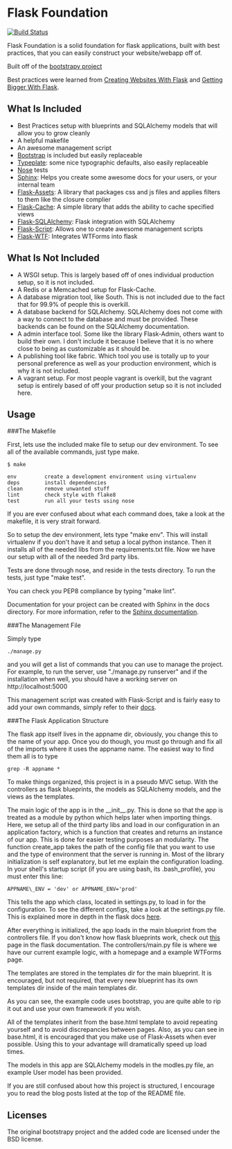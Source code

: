 Flask Foundation
================
[![Build Status](https://travis-ci.org/JackStouffer/Flask-Foundation.png)](https://travis-ci.org/JackStouffer/Flask-Foundation)

Flask Foundation is a solid foundation for flask applications, built with best practices, that you can easily construct your website/webapp off of.

Built off of the [bootstrapy project](https://github.com/kirang89/bootstrapy)

Best practices were learned from [Creating Websites With Flask](http://maximebf.com/blog/2012/10/building-websites-in-python-with-flask/) and [Getting Bigger With Flask](http://maximebf.com/blog/2012/11/getting-bigger-with-flask/).

What Is Included
----------------

* Best Practices setup with blueprints and SQLAlchemy models that will allow you to grow cleanly
* A helpful makefile
* An awesome management script
* [Bootstrap](http://getbootstrap.com/) is included but easily replaceable
* [Typeplate](http://typeplate.com/): some nice typographic defaults, also easily replaceable
* [Nose](https://nose.readthedocs.org/en/latest/) tests
* [Sphinx](http://sphinx-doc.org/): Helps you create some awesome docs for your users, or your internal team
* [Flask-Assets](http://flask-assets.readthedocs.org/en/latest/): A library that packages css and js files and applies filters to them like the closure complier
* [Flask-Cache](http://pythonhosted.org/Flask-Cache/): A simple library that adds the ability to cache specified views
* [Flask-SQLAlchemy](http://pythonhosted.org/Flask-SQLAlchemy/): Flask integration with SQLAlchemy
* [Flask-Script](http://flask-script.readthedocs.org/en/latest/): Allows one to create awesome management scripts
* [Flask-WTF](http://simonklee.org/pkg/flask-wtf/): Integrates WTForms into flask

What Is Not Included
--------------------

* A WSGI setup. This is largely based off of ones individual production setup, so it is not included.
* A Redis or a Memcached setup for Flask-Cache.
* A database migration tool, like South. This is not included due to the fact that for 99.9% of people this is overkill.
* A database backend for SQLAlchemy. SQLAlchemy does not come with a way to connect to the database and must be provided. These backends can be found on the SQLAlchemy documentation.
* A admin interface tool. Some like the library Flask-Admin, others want to build their own. I don't include it because I believe that it is no where close to being as customizable as it should be.
* A publishing tool like fabric. Which tool you use is totally up to your personal preference as well as your production environment, which is why it is not included.
* A vagrant setup. For most people vagrant is overkill, but the vagrant setup is entirely based of off your production setup so it is not included here.

Usage
-----

###The Makefile

First, lets use the included make file to setup our dev environment. To see all of the available commands, just type make.

```
$ make

env         create a development environment using virtualenv
deps        install dependencies
clean       remove unwanted stuff
lint        check style with flake8
test        run all your tests using nose
```

If you are ever confused about what each command does, take a look at the makefile, it is very strait forward.

So to setup the dev environment, lets type "make env". This will install virtualenv if you don't have it and setup a local python instance. Then it installs all of the needed libs from the requirements.txt file. Now we have our setup with all of the needed 3rd party libs.

Tests are done through nose, and reside in the tests directory. To run the tests, just type "make test".

You can check you PEP8 compliance by typing "make lint".

Documentation for your project can be created with Sphinx in the docs directory. For more information, refer to the [Sphinx documentation](http://sphinx-doc.org/).

###The Management File

Simply type

```
./manage.py
```

and you will get a list of commands that you can use to manage the project. For example, to run the server, use "./manage.py runserver" and if the installation when well, you should have a working server on http://localhost:5000

This management script was created with Flask-Script and is fairly easy to add your own commands, simply refer to their [docs](http://flask-script.readthedocs.org/en/latest/).

###The Flask Application Structure

The flask app itself lives in the appname dir, obviously, you change this to the name of your app. Once you do though, you must go through and fix all of the imports where it uses the appname name. The easiest way to find them all is to type

```
grep -R appname *
```

To make things organized, this project is in a pseudo MVC setup. With the controllers as flask blueprints, the models as SQLAlchemy models, and the views as the templates.

The main logic of the app is in the \_\_init\_\_.py. This is done so that the app is treated as a module by python which helps later when importing things. Here, we setup all of the third party libs and load in our configuration in an application factory, which is a function that creates and returns an instance of our app. This is done for easier testing purposes an modularity. The function create\_app takes the path of the config file that you want to use and the type of environment that the server is running in. Most of the library initialization is self explanatory, but let me explain the configuration loading. In your shell's startup script (if you are using bash, its .bash_profile), you must enter this line:

```
APPNAME\_ENV = 'dev' or APPNAME_ENV='prod'
```

This tells the app which class, located in settings.py, to load in for the configuration. To see the different configs, take a look at the settings.py file. This is explained more in depth in the flask docs [here](http://flask.pocoo.org/docs/config/#development-production).

After everything is initialized, the app loads in the main blueprint from the controllers file. If you don't know how flask blueprints work, check out [this](http://flask.pocoo.org/docs/blueprints/) page in the flask documentation. The controllers/main.py file is where we have our current example logic, with a homepage and a example WTForms page. 

The templates are stored in the templates dir for the main blueprint. It is encouraged, but not required, that every new blueprint has its own templates dir inside of the main templates dir. 

As you can see, the example code uses bootstrap, you are quite able to rip it out and use your own framework if you wish. 

All of the templates inherit from the base.html template to avoid repeating yourself and to avoid discrepancies between pages. Also, as you can see in base.html, it is encouraged that you make use of Flask-Assets when ever possible. Using this to your advantage will dramatically speed up load times.

The models in this app are SQLAlchemy models in the modles.py file, an example User model has been provided.

If you are still confused about how this project is structured, I encourage you to read the blog posts listed at the top of the README file.

Licenses
--------

The original bootstrapy project and the added code are licensed under the BSD license.